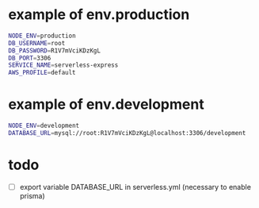 # example of env.production
```bash
NODE_ENV=production
DB_USERNAME=root
DB_PASSWORD=R1V7mVciKDzKgL
DB_PORT=3306
SERVICE_NAME=serverless-express
AWS_PROFILE=default
```

# example of env.development
```bash
NODE_ENV=development
DATABASE_URL=mysql://root:R1V7mVciKDzKgL@localhost:3306/development
```

# todo
- [  ] export variable DATABASE_URL in serverless.yml (necessary to enable prisma)